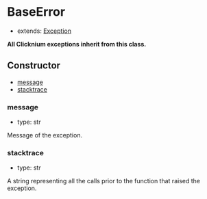 # BaseError

- extends: [Exception](https://docs.python.org/3/library/exceptions.html#Exception "Python Built-in Exception")

**All Clicknium exceptions inherit from this class.**

## Constructor<!-- {docsify-ignore} -->
- [message](#message)
- [stacktrace](#stacktrace)


### message
- type: str

Message of the exception.


### stacktrace
- type: str

A string representing all the calls prior to the function that raised the exception.